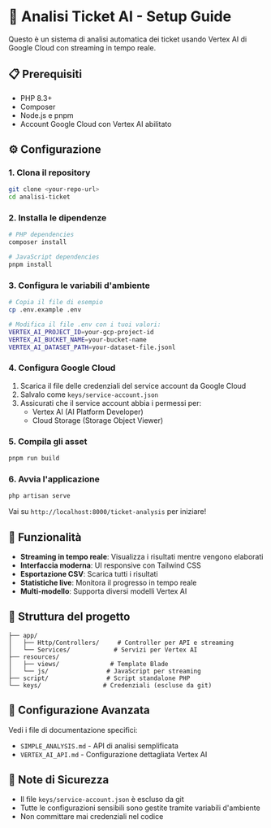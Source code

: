 # 🎯 Analisi Ticket AI - Setup Guide

Questo è un sistema di analisi automatica dei ticket usando Vertex AI di Google Cloud con streaming in tempo reale.

## 📋 Prerequisiti

-   PHP 8.3+
-   Composer
-   Node.js e pnpm
-   Account Google Cloud con Vertex AI abilitato

## ⚙️ Configurazione

### 1. Clona il repository

```bash
git clone <your-repo-url>
cd analisi-ticket
```

### 2. Installa le dipendenze

```bash
# PHP dependencies
composer install

# JavaScript dependencies
pnpm install
```

### 3. Configura le variabili d'ambiente

```bash
# Copia il file di esempio
cp .env.example .env

# Modifica il file .env con i tuoi valori:
VERTEX_AI_PROJECT_ID=your-gcp-project-id
VERTEX_AI_BUCKET_NAME=your-bucket-name
VERTEX_AI_DATASET_PATH=your-dataset-file.jsonl
```

### 4. Configura Google Cloud

1. Scarica il file delle credenziali del service account da Google Cloud
2. Salvalo come `keys/service-account.json`
3. Assicurati che il service account abbia i permessi per:
    - Vertex AI (AI Platform Developer)
    - Cloud Storage (Storage Object Viewer)

### 5. Compila gli asset

```bash
pnpm run build
```

### 6. Avvia l'applicazione

```bash
php artisan serve
```

Vai su `http://localhost:8000/ticket-analysis` per iniziare!

## 🚀 Funzionalità

-   **Streaming in tempo reale**: Visualizza i risultati mentre vengono elaborati
-   **Interfaccia moderna**: UI responsive con Tailwind CSS
-   **Esportazione CSV**: Scarica tutti i risultati
-   **Statistiche live**: Monitora il progresso in tempo reale
-   **Multi-modello**: Supporta diversi modelli Vertex AI

## 📁 Struttura del progetto

```
├── app/
│   ├── Http/Controllers/     # Controller per API e streaming
│   └── Services/            # Servizi per Vertex AI
├── resources/
│   ├── views/              # Template Blade
│   └── js/                # JavaScript per streaming
├── script/                # Script standalone PHP
└── keys/                 # Credenziali (escluse da git)
```

## 🔧 Configurazione Avanzata

Vedi i file di documentazione specifici:

-   `SIMPLE_ANALYSIS.md` - API di analisi semplificata
-   `VERTEX_AI_API.md` - Configurazione dettagliata Vertex AI

## 📝 Note di Sicurezza

-   Il file `keys/service-account.json` è escluso da git
-   Tutte le configurazioni sensibili sono gestite tramite variabili d'ambiente
-   Non committare mai credenziali nel codice
